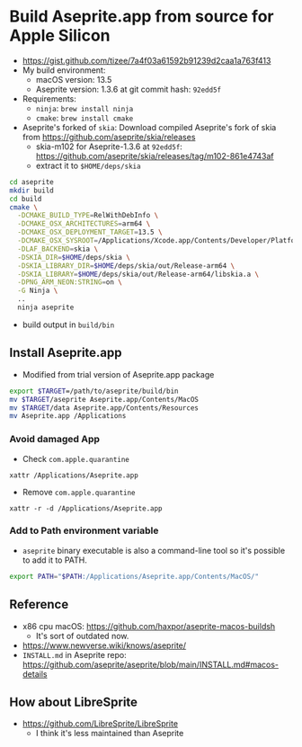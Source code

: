 # Build Aseprite.app from source for Apple Silicon

- https://gist.github.com/tizee/7a4f03a61592b91239d2caa1a763f413
- My build environment:
    - macOS version: 13.5
    - Aseprite version: 1.3.6 at git commit hash: `92edd5f`
- Requirements:
    - `ninja`: `brew install ninja`
    - `cmake`: `brew install cmake`
- Aseprite's forked of `skia`: Download compiled Aseprite's fork of skia from https://github.com/aseprite/skia/releases
    - skia-m102 for Aseprite-1.3.6 at `92edd5f`: https://github.com/aseprite/skia/releases/tag/m102-861e4743af
    - extract it to `$HOME/deps/skia`

```bash
cd aseprite
mkdir build
cd build
cmake \
  -DCMAKE_BUILD_TYPE=RelWithDebInfo \
  -DCMAKE_OSX_ARCHITECTURES=arm64 \
  -DCMAKE_OSX_DEPLOYMENT_TARGET=13.5 \
  -DCMAKE_OSX_SYSROOT=/Applications/Xcode.app/Contents/Developer/Platforms/MacOSX.platform/Developer/SDKs/MacOSX.sdk \
  -DLAF_BACKEND=skia \
  -DSKIA_DIR=$HOME/deps/skia \
  -DSKIA_LIBRARY_DIR=$HOME/deps/skia/out/Release-arm64 \
  -DSKIA_LIBRARY=$HOME/deps/skia/out/Release-arm64/libskia.a \
  -DPNG_ARM_NEON:STRING=on \
  -G Ninja \
  ..
  ninja aseprite
```

- build output in `build/bin`

## Install Aseprite.app

- Modified from trial version of Aseprite.app package

```bash
export $TARGET=/path/to/aseprite/build/bin
mv $TARGET/aseprite Aseprite.app/Contents/MacOS
mv $TARGET/data Aseprite.app/Contents/Resources
mv Aseprite.app /Applications
```
### Avoid damaged App

- Check `com.apple.quarantine`
```
xattr /Applications/Aseprite.app
```
- Remove `com.apple.quarantine`
```
xattr -r -d /Applications/Aseprite.app
```

### Add to Path environment variable

- `aseprite` binary executable is also a command-line tool so it's possible to add it to PATH.

```bash
export PATH="$PATH:/Applications/Aseprite.app/Contents/MacOS/"
```

## Reference

- x86 cpu macOS: https://github.com/haxpor/aseprite-macos-buildsh
    - It's sort of outdated now.
- https://www.newverse.wiki/knows/aseprite/
- `INSTALL.md` in Aseprite repo: https://github.com/aseprite/aseprite/blob/main/INSTALL.md#macos-details

## How about LibreSprite

- https://github.com/LibreSprite/LibreSprite
    - I think it's less maintained than Aseprite


